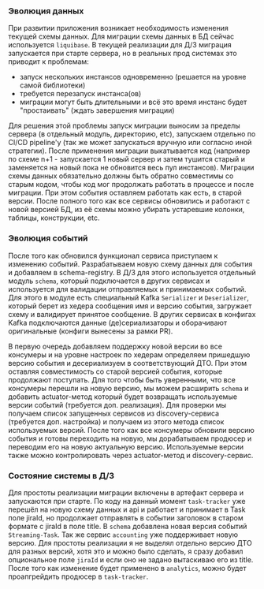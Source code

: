 ### Эволюция данных

При развитии приложения возникает необходимость изменения текущей схемы данных. Для миграции схемы данных в БД сейчас используется `liquibase`. В текущей реализации для Д/З миграция запускается при старте сервера, но в реальных прод системах это приводит к проблемам:
- запуск нескольких инстансов одновременно (решается на уровне самой библиотеки)
- требуется перезапуск инстанса(ов)
- миграции могут быть длительными и всё это время инстанс будет "простаивать" (ждать завершения миграции)

Для решения этой проблемы запуск миграции выносим за пределы сервера (в отдельный модуль, директорию, etc), запускаем отдельно по CI/CD pipeline'у (так же может запускаться вручную или согласно иной стратегии). После применения миграции выкатывается код (например по схеме n+1 - запускается 1 новый сервер и затем тушится старый и заменяется на новый пока не обновится весь пул инстансов). Миграции схемы данных обязательно должны быть обратно совместимы со старым кодом, чтобы код мог продолжать работать в процессе и после миграции. При этом события оставляем работать как есть, в старой версии. После полного того как все сервисы обновились и работают с новой версией БД, из её схемы можно убирать устаревшие колонки, таблицы, конструкции, etc. 

### Эволюция событий

После того как обновился функционал сервиса приступаем к изменению событий. Разрабатываем новую схему данных для события и добавляем в schema-registry. В Д/З для этого используется отдельный модуль `schema`, который подключается в других сервисах и используется для валидации отправляемых и принимаемых событий. Для этого в модуле есть специальный Kafka `Serializer` и `Deserializer`, который берет из хедера сообщения имя и версию события, загружает схему и валидирует принятое сообщение. В других сервисах в конфигах Kafka подключаются данные (де)сериализаторы и оборачивают оригинальные (конфиги вынесены за рамки PR).

В первую очередь добавляем поддержку новой версии во все консумеры и на уровне настроек по хедерам определяем пришедшую версию события и десериализуем в соответствующий ДТО. При этом оставляя совместимость со старой версией события, которые продолжают поступать. Для того чтобы быть уверенными, что все консумеры перешли на новую версию, мы можем расширить `schema` и добавить actuator-метод который будет возвращать используемые версии событий (требуется доп. реализация). Для проверки мы получаем список запущенных сервисов из discovery-сервиса (требуется доп. настройка) и получаем из этого метода список используемых версий. После того как все консумеры обновили версию события и готовы переходить на новую, мы дорабатываем продюсер и переводим его на новую актуальную версию. Используемые версии также можно контролировать через actuator-метод и discovery-сервис.

### Состояние системы в Д/З

Для простоты реализации миграции включены в артефакт сервера и запускаются при старте.
По коду на данный момент `task-tracker` уже перешёл на новую схему данных и api и работает и принимает в Task поле jiraId, но продолжает отправлять в событии заголовок в старом формате с jiraId в поле title. В `schema` добавлена новая версия событий `Streaming-Task`. Так же сервис `accounting` уже поддерживает новую версию. Для простоты реализации я не выделял отдельно версию ДТО для разных версий, хотя это и можно было сделать, я сразу добавил опциональное поле `jiraId` и если оно не задано вытаскиваю его из title. После того как изменение будет применено в `analytics`, можно будет проапгрейдить продюсер в `task-tracker`.